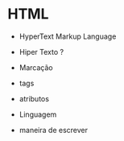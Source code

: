 # HTML
- HyperText Markup Language

- Hiper Texto ?
- Marcação
 - tags
 - atributos
- Linguagem
 - maneira de escrever